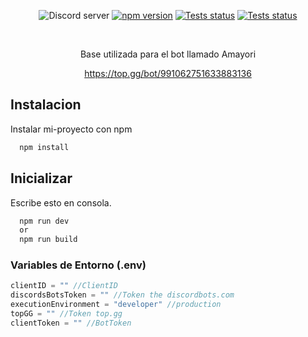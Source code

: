 <div align="center">
	<p>
		<img src="https://img.shields.io/discord/951839520247136296?color=5865F2&logo=discord&logoColor=white" alt="Discord server" />
		<a href="https://www.npmjs.com/package/discord.js"><img src="https://img.shields.io/npm/v/discord.js.svg?maxAge=3600" alt="npm version" /></a>
		<a href="https://github.com/discordjs/discord.js/actions"><img src="https://github.com/discordjs/discord.js/actions/workflows/test.yml/badge.svg" alt="Tests status" /></a>
        <a href="https://discord.gg/amayo"><img src="https://img.shields.io/static/v1?style=flat-square&logo=discord&label=v1.0.2-beta&message=discordBot&color=red" alt="Tests status" /></a>
    </p>
	<br>
	<p>Base utilizada para el bot llamado Amayori</p>
	<a href='https://top.gg/bot/991062751633883136'>https://top.gg/bot/991062751633883136</a>
	</br>
</div>



## Instalacion
Instalar mi-proyecto con npm

```bash
  npm install
```
    
## Inicializar
Escribe esto en consola.

```bash
  npm run dev
  or
  npm run build
```

### Variables de Entorno (.env)

``` js
clientID = "" //ClientID
discordsBotsToken = "" //Token the discordbots.com
executionEnvironment = "developer" //production
topGG = "" //Token top.gg
clientToken = "" //BotToken
```
